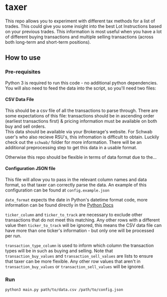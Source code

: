 # taxer
This repo allows you to experiment with different tax methods for a list of trades. This could give you some insight into the best Lot Instructions based on your previous trades. This information is most useful when you have a lot of different buying transactions and multiple selling transactions (across both long-term and short-term positions).

## How to use
### Pre-requisites
Python 3 is required to run this code - no additional python dependencies. You will also need to feed the data into the script, so you'll need two files:
#### CSV Data File
This should be a csv file of all the transactions to parse through. There are some expectations of this file: transactions should be in ascending order (earliest transactions first) & pricing information must be available on both buy and sell orders.  
This data should be available via your Brokerage's website. For Schwab user's who also recieve RSU's, this infromation is difficult to obtain. Luckily check out the `schwab/` folder for more information. There will be an additional preprocessing step to get this data in a usable format.  
  
Otherwise this repo should be flexible in terms of data format due to the...
#### Configuration JSON file
This file will allow you to pass in the relevant column names and data format, so that taxer can correctly parse the data. An example of this configuration can be found at `config.example.json`  

`date_format` expects the date in Python's datetime format code, more information can be found directly in the [Python Docs](https://docs.python.org/3/library/datetime.html#format-codes)

`ticker_column` and `ticker_to_track` are necessary to exclude other transactions that do not meet this matching. Any other rows with a different value then `ticker_to_track` will be ignored, this means the CSV data file can have more than one ticker's information - but only one will be processed per run.  
  
`transaction_type_column` is used to inform which column the transaction types will be in such as buying and selling. Note that `transaction_buy_values` and `transaction_sell_values` are lists to ensure that taxer can be more flexible. Any other row values that aren't in `transaction_buy_values` or `transaction_sell_values` will be ignored. 


### Run
```
python3 main.py path/to/data.csv /path/to/config.json
```

